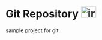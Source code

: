 # Git Repository <img  src="https://upload.wikimedia.org/wikipedia/commons/9/91/Octicons-mark-github.svg" alt="irosh-perera" height="30" width="40" />
sample project for git
